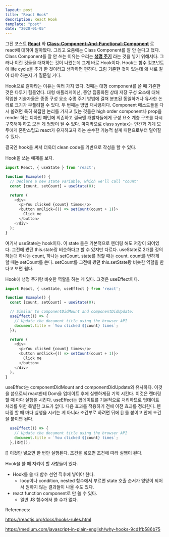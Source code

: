 ```yaml
---
layout: post
title: "React Hook"
description: React Hook
template: "post"
date: "2020-01-05"
---
```


그전 포스트 __[React](../../../../2019/12/29/React)__ 와 __[Class-Component-And-Functional-Component](../../../../2020/01/05/Class-Component-And-Functional-Component)__ 로 react에 대하여 알아봤다. 그리고 요즘에는 Class Component를 잘 안 쓴다고 했다. Class Component를 잘 안 쓰는 이유는 우리는 __[생명 주기](../../../../2020/01/05/Life-Cycle)__ 라는 것을 넣기 위해서다.
그러나 이런 것들을 대처하는 것이 나왔는데 그게 바로 Hook이다. Hook는 함수 컴포넌트에 life cycle을 추가 한 것이라고 생각하면 편하다. 그럼 기존한 것이 있는데 왜 새로 갈아 타야 하는지 가 질문일 거다.

Hook으로 갈아타는 이유는 여러 가지 있다. 첫째는 대형 component를 쓸 때 기존한 것은 다루기 힘들었다. 대형 애플리케이션, 중앙 집중화된 상태 저장 구성 요소에 대해 작업한 기술자들은 종종 구성 요소 수명 주기 방법에 걸쳐 분포된 동일하거나 유사한 논리로 크기가 부풀려질 수 있다. 두 번째는 방법 재사용이다. Component 메소드들을 다시 쓸려면 특히 복잡한 논리를 가지고 있는 것들은 high order component나 prop을 render 하는 디자인 패턴에 의존하고 결국엔 개발자들에게 구성 요소 계층 구조를 다시 구축해야 하고 모든 게 엉망이 될 수 있다. 마지막으로 class syntax는 인간과 기계 모두에게 혼란스럽고 react가 유지하고자 하는 순수한 기능적 설계 패턴으로부터 멀어질 수 있다.

결국엔 hook을 써서 더욱더 clean code를 기반으로 작성을 할 수 있다.

Hook을 쓰는 예제를 보자.

``` javascript
import React, { useState } from 'react';

function Example() {
  // Declare a new state variable, which we'll call "count"
  const [count, setCount] = useState(0);

  return (
    <div>
      <p>You clicked {count} times</p>
      <button onClick={() => setCount(count + 1)}>
        Click me
      </button>
    </div>
  );
}
```

여기서 useState는 hook이다. 이 state 들은 기본적으로 렌더링 해도 저장이 되어있다. 그전에 봤던 this.state랑 비슷하다고 할 수 있지만 다르다. useState로 2개를 정의하는대 하나는 count, 하나는 setCount. state를 정할 때는 count. count를 변하게 할 때는 setCount를 쓴다. setCount를 그전에 봤던 this.setState랑 비슷한 역할을 한다고 보면 쉽다.

Hook에 생명 주기랑 비슷한 역할을 하는 게 있다. 그것은 useEffect이다.

``` javascript
import React, { useState, useEffect } from 'react';

function Example() {
  const [count, setCount] = useState(0);

  // Similar to componentDidMount and componentDidUpdate:
  useEffect(() => {
    // Update the document title using the browser API
    document.title = `You clicked ${count} times`;
  });

  return (
    <div>
      <p>You clicked {count} times</p>
      <button onClick={() => setCount(count + 1)}>
        Click me
      </button>
    </div>
  );
}
```

useEffect는 componentDidMount and componentDidUpdate와 유사하다. 이것을 씀으로써 react한테 Dom을 업데이트 후에 실행하게끔 기억 시킨다. 이것은 렌더링 할 때 마다 실행을 시킨다. useEffect는 업데이트를 기본적으로 처리하므로 업데이트 처리를 위한 특별한 코드가 없다. 다음 효과를 적용하기 전에 이전 효과를 정리한다. 렌더링 할 때 마다 실행을 시키는 게 아니라 조건부로 하려면 뒤에 [] 를 붙이고 안에 조건을 붙이면 된다.

```javascript
  useEffect(() => {
    // Update the document title using the browser API
    document.title = `You clicked ${count} times`;
  },[조건]);
```

[] 이것만 넣으면 한 번만 실행된다. 조건을 넣으면 조건에 따라 실행이 된다.

Hook을 쓸 때 지켜야 할 사항들이 있다.

- Hook를 쓸 때 함수 선언 직후에 넣어야 한다.
  - loop이나 condition, nested 함수에서 부르면 state 호출 순서가 엉망이 되어서 원하지 않는 결과들이 나올 수도 있다.
- react function component로 만 쓸 수 있다.
  - 일반 JS 함수에서 쓸 수가 없다.

References:

<https://reactjs.org/docs/hooks-rules.html>

<https://medium.com/javascript-in-plain-english/why-hooks-9cd1fb586b75>
